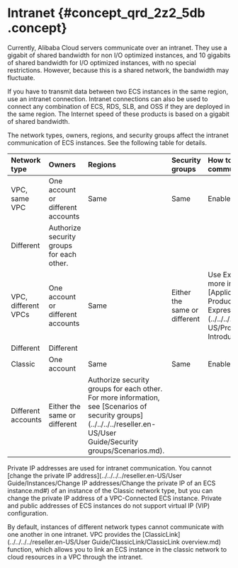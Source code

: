 # Intranet {#concept_qrd_2z2_5db .concept}

Currently, Alibaba Cloud servers communicate over an intranet. They use a gigabit of shared bandwidth for non I/O optimized instances, and 10 gigabits of shared bandwidth for I/O optimized instances, with no special restrictions. However, because this is a shared network, the bandwidth may fluctuate.

If you have to transmit data between two ECS instances in the same region, use an intranet connection. Intranet connections can also be used to connect any combination of ECS, RDS, SLB, and OSS if they are deployed in the same region. The Internet speed of these products is based on a gigabit of shared bandwidth.

The network types, owners, regions, and security groups affect the intranet communication of ECS instances. See the following table for details.

|Network type|Owners|Regions|Security groups|How to enable intranet communication|
|:-----------|:-----|:------|:--------------|:-----------------------------------|
|VPC, same VPC|One account or different accounts|Same|Same|Enabled by default.|
|Different|Authorize security groups for each other.|
|VPC, different VPCs|One account or different accounts|Same|Either the same or different|Use Express Connect. For more information, see [Application scenarios from Product Introduction to Express Connect](../../../../reseller.en-US/Product Introduction/Scenarios.md).|
|Different|Different|
|Classic|One account|Same|Same|Enabled by default.|
|Different accounts|Either the same or different|Authorize security groups for each other. For more information, see [Scenarios of security groups](../../../../reseller.en-US/User Guide/Security groups/Scenarios.md).|

Private IP addresses are used for intranet communication. You cannot [change the private IP address](../../../../reseller.en-US/User Guide/Instances/Change IP addresses/Change the private IP of an ECS instance.md#) of an instance of the Classic network type, but you can change the private IP address of a VPC-Connected ECS instance. Private and public addresses of ECS instances do not support virtual IP \(VIP\) configuration.

By default, instances of different network types cannot communicate with one another in one intranet. VPC provides the [ClassicLink](../../../../reseller.en-US/User Guide/ClassicLink/ClassicLink overview.md) function, which allows you to link an ECS instance in the classic network to cloud resources in a VPC through the intranet.

